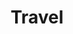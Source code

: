 ---
layout: list
title:  Travel
slug:   travel
description: >
  Holidays and places I've been to.
menu: true
---